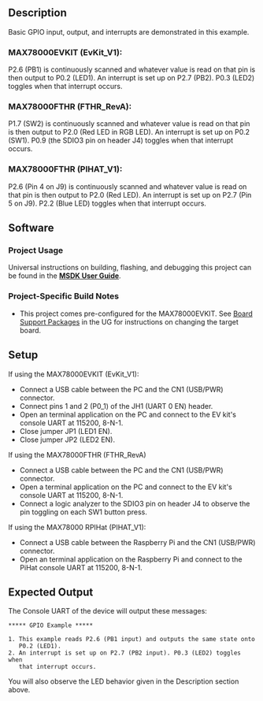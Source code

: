 ## Description

Basic GPIO input, output, and interrupts are demonstrated in this example.

### MAX78000EVKIT (EvKit_V1):
	
P2.6 (PB1) is continuously scanned and whatever value is read on that pin is then output to P0.2 (LED1).  An interrupt is set up on P2.7 (PB2). P0.3 (LED2) toggles when that interrupt occurs.

### MAX78000FTHR (FTHR_RevA):
	
P1.7 (SW2) is continuously scanned and whatever value is read on that pin is then output to P2.0 (Red LED in RGB LED). An interrupt is set up on P0.2 (SW1). P0.9 (the SDIO3 pin on header J4) toggles when that interrupt occurs.

### MAX78000FTHR (PIHAT_V1):
	
P2.6 (Pin 4 on J9) is continuously scanned and whatever value is read on that pin is then output to P2.0 (Red LED). An interrupt is set up on P2.7 (Pin 5 on J9). P2.2 (Blue LED) toggles when that interrupt occurs.

## Software

### Project Usage

Universal instructions on building, flashing, and debugging this project can be found in the **[MSDK User Guide](https://analog-devices-msdk.github.io/msdk/USERGUIDE/)**.

### Project-Specific Build Notes

* This project comes pre-configured for the MAX78000EVKIT.  See [Board Support Packages](https://analog-devices-msdk.github.io/msdk/USERGUIDE/#board-support-packages) in the UG for instructions on changing the target board.

## Setup

If using the MAX78000EVKIT (EvKit_V1):
-   Connect a USB cable between the PC and the CN1 (USB/PWR) connector.
-   Connect pins 1 and 2 (P0_1) of the JH1 (UART 0 EN) header.
-   Open an terminal application on the PC and connect to the EV kit's console UART at 115200, 8-N-1.
-   Close jumper JP1 (LED1 EN).
-   Close jumper JP2 (LED2 EN).

If using the MAX78000FTHR (FTHR_RevA)
-   Connect a USB cable between the PC and the CN1 (USB/PWR) connector.
-   Open a terminal application on the PC and connect to the EV kit's console UART at 115200, 8-N-1.
-   Connect a logic analyzer to the SDIO3 pin on header J4 to observe the pin toggling on each SW1 button press.

If using the MAX78000 RPIHat (PIHAT_V1):
-   Connect a USB cable between the Raspberry Pi and the CN1 (USB/PWR) connector.
-   Open an terminal application on the Raspberry Pi and connect to the PiHat console UART at 115200, 8-N-1.

## Expected Output

The Console UART of the device will output these messages:

```
***** GPIO Example *****

1. This example reads P2.6 (PB1 input) and outputs the same state onto
   P0.2 (LED1).
2. An interrupt is set up on P2.7 (PB2 input). P0.3 (LED2) toggles when
   that interrupt occurs.
```

You will also observe the LED behavior given in the Description section above.
